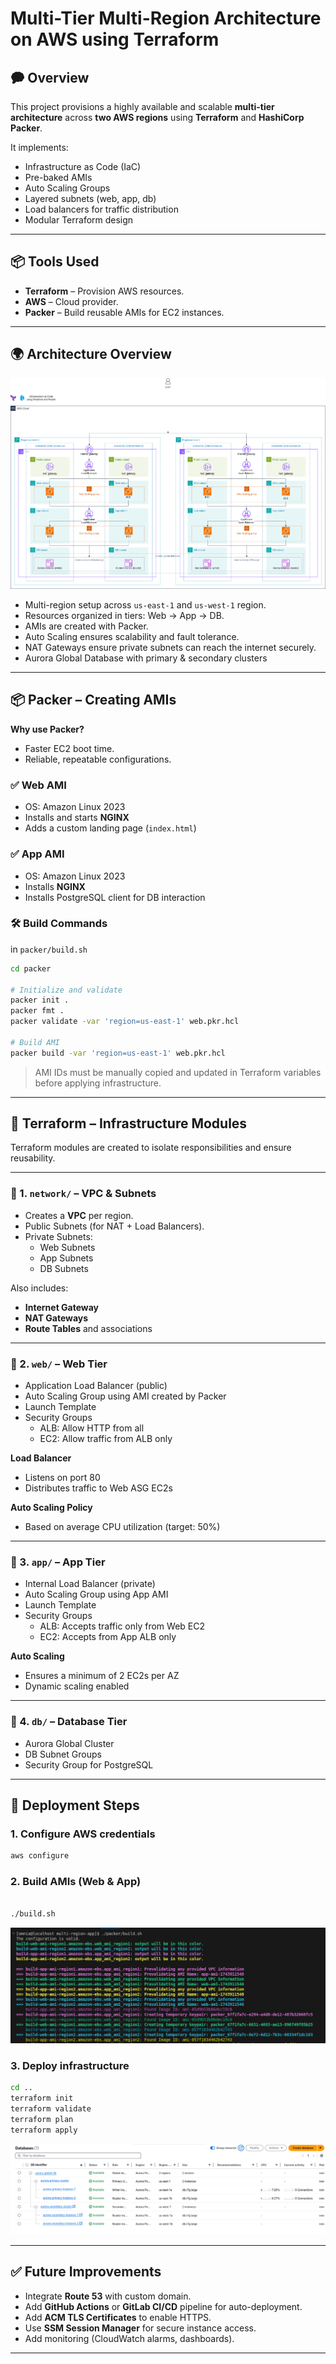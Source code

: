 # Multi-Tier Multi-Region Architecture on AWS using Terraform

## 🗭 Overview

This project provisions a highly available and scalable **multi-tier architecture** across **two AWS regions** using **Terraform** and **HashiCorp Packer**.

It implements:
- Infrastructure as Code (IaC)
- Pre-baked AMIs
- Auto Scaling Groups
- Layered subnets (web, app, db)
- Load balancers for traffic distribution
- Modular Terraform design

---

## 📦 Tools Used

- **Terraform** – Provision AWS resources.
- **AWS** – Cloud provider.
- **Packer** – Build reusable AMIs for EC2 instances.

---

## 🌍 Architecture Overview


![images/infrastructure_diagram.png](images/infrastructure_diagram.png)


- Multi-region setup across `us-east-1` and  `us-west-1` region.
- Resources organized in tiers: Web → App → DB.
- AMIs are created with Packer.
- Auto Scaling ensures scalability and fault tolerance.
- NAT Gateways ensure private subnets can reach the internet securely.
- Aurora Global Database with primary & secondary clusters 


---

## 📦 Packer – Creating AMIs

**Why use Packer?**
- Faster EC2 boot time.
- Reliable, repeatable configurations.

### ✅ Web AMI
- OS: Amazon Linux 2023
- Installs and starts **NGINX**
- Adds a custom landing page (`index.html`)

### ✅ App AMI
- OS: Amazon Linux 2023
- Installs **NGINX**
- Installs PostgreSQL client for DB interaction

### 🛠 Build Commands

in `packer/build.sh`

```bash
cd packer

# Initialize and validate
packer init .
packer fmt .
packer validate -var 'region=us-east-1' web.pkr.hcl

# Build AMI
packer build -var 'region=us-east-1' web.pkr.hcl
```

> AMI IDs must be manually copied and updated in Terraform variables before applying infrastructure.

---

## 📐 Terraform – Infrastructure Modules

Terraform modules are created to isolate responsibilities and ensure reusability.

---

### 🔹 1. `network/` – VPC & Subnets

- Creates a **VPC** per region.
- Public Subnets (for NAT + Load Balancers).
- Private Subnets:
  - Web Subnets 
  - App Subnets
  - DB Subnets 

Also includes:
- **Internet Gateway**
- **NAT Gateways** 
- **Route Tables** and associations

---

### 🔹 2. `web/` – Web Tier

- Application Load Balancer (public)
- Auto Scaling Group using AMI created by Packer
- Launch Template
- Security Groups
  - ALB: Allow HTTP from all
  - EC2: Allow traffic from ALB only

**Load Balancer**
- Listens on port 80
- Distributes traffic to Web ASG EC2s

**Auto Scaling Policy**
- Based on average CPU utilization (target: 50%)

---

### 🔹 3. `app/` – App Tier

- Internal Load Balancer (private)
- Auto Scaling Group using App AMI
- Launch Template
- Security Groups
  - ALB: Accepts traffic only from Web EC2
  - EC2: Accepts from App ALB only

**Auto Scaling**
- Ensures a minimum of 2 EC2s per AZ
- Dynamic scaling enabled

---

### 🔹 4. `db/` – Database Tier

- Aurora Global Cluster
- DB Subnet Groups
- Security Group for PostgreSQL

---

## 🚀 Deployment Steps

### 1. Configure AWS credentials
```bash
aws configure
```

### 2. Build AMIs (Web & App)
```bash

./build.sh

```
![images/build_ami.png](images/build_ami.png)


### 3. Deploy infrastructure
```bash
cd ..
terraform init
terraform validate
terraform plan
terraform apply
```

![images/rds.png](images/rds.png)

---

## ✅ Future Improvements

- Integrate **Route 53** with custom domain.
- Add **GitHub Actions** or **GitLab CI/CD** pipeline for auto-deployment.
- Add **ACM TLS Certificates** to enable HTTPS.
- Use **SSM Session Manager** for secure instance access.
- Add monitoring (CloudWatch alarms, dashboards).

---



